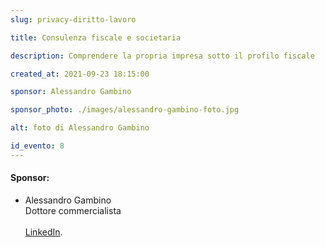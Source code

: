 ```yaml
---
slug: privacy-diritto-lavoro

title: Consulenza fiscale e societaria

description: Comprendere la propria impresa sotto il profilo fiscale

created_at: 2021-09-23 18:15:00

sponsor: Alessandro Gambino

sponsor_photo: ./images/alessandro-gambino-foto.jpg

alt: foto di Alessandro Gambino

id_evento: 8
---
```


<p>

<!-- <iframe title="Business Speed Dating del 30 giugno 2021 sponsor: Lucia Perfetti" src="https://www.facebook.com/plugins/video.php?height=314&href=https%3A%2F%2Fwww.facebook.com%2F1790903721190488%2Fvideos%2F345660800290264%2F&show_text=false&width=560&t=0" width="560" height="314" style="border:none;overflow:hidden" scrolling="no" frameborder="0" allowfullscreen="true" allow="autoplay; clipboard-write; encrypted-media; picture-in-picture; web-share" allowFullScreen="true"></iframe> -->
</p>
<p></p>

#### Sponsor:

- Alessandro Gambino <br>Dottore commercialista<br>
  <br>[LinkedIn](https://www.linkedin.com/in/alessandro-gambino-71494aa/).
